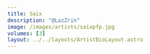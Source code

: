 ```yaml
---
title: Saix
description: "@LazZrin"
image: /images/artists/saixpfp.jpg
volumes: [3]
layout: ../../layouts/ArtistBioLayout.astro
---
```

